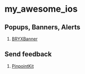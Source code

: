 # my_awesome_ios

## Popups, Banners, Alerts
1. [BRYXBanner](https://github.com/bryx-inc/BRYXBanner)

## Send feedback
1. [PinpointKit](https://github.com/Lickability/PinpointKit)

